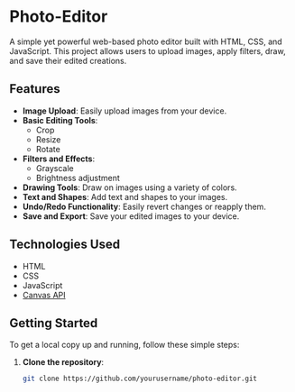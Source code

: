 # Photo-Editor
A simple yet powerful web-based photo editor built with HTML, CSS, and JavaScript. This project allows users to upload images, apply filters, draw, and save their edited creations.

## Features

- **Image Upload**: Easily upload images from your device.
- **Basic Editing Tools**:
  - Crop
  - Resize
  - Rotate
- **Filters and Effects**:
  - Grayscale
  - Brightness adjustment
- **Drawing Tools**: Draw on images using a variety of colors.
- **Text and Shapes**: Add text and shapes to your images.
- **Undo/Redo Functionality**: Easily revert changes or reapply them.
- **Save and Export**: Save your edited images to your device.

## Technologies Used

- HTML
- CSS
- JavaScript
- [Canvas API](https://developer.mozilla.org/en-US/docs/Web/API/Canvas_API)

## Getting Started

To get a local copy up and running, follow these simple steps:

1. **Clone the repository**:
   ```bash
   git clone https://github.com/yourusername/photo-editor.git
